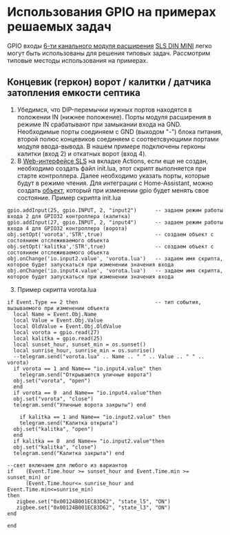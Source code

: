 # Использования GPIO на примерах решаемых задач
GPIO входы [6-ти канального модуля расширения](devices/din_mini_io_rus.md) [SLS DIN MINI](devices/din_mini_base_rus.md) легко могут быть использованы для решения типовых задач. Рассмотрим типовые местоды использования на примерах.

## Концевик (геркон) ворот / калитки  / датчика затопления емкости септика

1. Убедимся, что DIP-перемычки нужных портов находятся в положении IN (нижнее положение). Порты модуля расширения в режиме IN cрабатывают при замыкании входа на GND. Необходимые порты соединяем с GND (выходом "-") блока питания, второй полюс концевиков соединяем с соответсвующими портами модуля ввода-вывода. В нашем примере подключены герконы калитки (вход 2) и откатных ворот (вход 4).  
2. В [Web-интерфейсе SLS](/web_rus.md) на вкладке Actions, если еще не создан, необходимо создать файл init.lua, этот скрипт выполняется при старте контроллера. Далее необходимо указать порты, которые будут  в режиме чтения. Для интеграции с Home-Assistant, можно создать [объект](/object_rus.md), который при изменении gpio будет менять свое состояние. 
Пример скрипта init.lua
```
gpio.addInput(25, gpio.INPUT, 2, "input2")      -- задаем режим работы входа 2 для GPIO32 контроллера (калитка)
gpio.addInput(27, gpio.INPUT, 2, "input4")      -- задаем режим работы входа 4 для GPIO32 контроллера (ворота)
obj.setOpt('vorota','STR',true)                 -- создаем объект с состоянием отслеживаемого объекта
obj.setOpt('kalitka','STR',true)                -- создаем объект с состоянием отслеживаемого объекта 
obj.onChange('io.input2.value', 'vorota.lua')   -- задаем имя скрипта, которое будет запускаться при изменении значения входа
obj.onChange('io.input4.value', 'vorota.lua')   -- задаем имя скрипта, которое будет запускаться при изменении значения входа
```

3. Пример скрипта vorota.lua
```
if Event.Type == 2 then                         -- тип события, вызываемого при изменении объекта
  local Name = Event.Obj.Name
  local Value = Event.Obj.Value
  local OldValue = Event.Obj.OldValue
  local vorota = gpio.read(27)
  local kalitka = gpio.read(25)
  local sunset_hour, sunset_min = os.sunset()
  local sunrise_hour, sunrise_min = os.sunrise()
  --telegram.send("vorota.lua" .. Name .. " " .. Value .. " " .. vorota)
  if vorota == 1 and Name== "io.input4.value" then  
    telegram.send("Открываются уличные ворота") 
  obj.set("vorota", "open") 
  end
  if vorota == 0  and Name== "io.input4.value"then  
  obj.set("vorota", "close") 
  telegram.send("Уличные ворота закрыты") end
  
    if kalitka == 1 and Name== "io.input2.value" then  
    telegram.send("Калитка открыта") 
  obj.set("kalitka", "open") 
  end
  if kalitka == 0  and Name== "io.input2.value"then  
  obj.set("kalitka", "close") 
  telegram.send("Калитка закрыта") end

--свет включаем для любого из вариантов 
if    (Event.Time.hour >= sunset_hour and Event.Time.min >= sunset_min) or 
      (Event.Time.hour<= sunrise_hour and   Event.Time.min<=sunrise_min)
then
   zigbee.set("0x00124B001EC83D62", "state_l5", "ON")
   zigbee.set("0x00124B001EC83D62", "state_l3", "ON")
end
  
end
```



